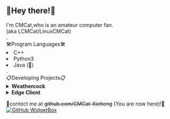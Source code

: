 ## 👋Hey there!👋

<div>I'm CMCat,who is an amateur computer fan.</div>
<div font-size="12px">(aka LCMCat/LinuxCMCat)</div>
<div>.</div>
🛠Program Languages🛠
<li>C++</li>
<li>Python3</li>
<li>Java (🤔)</li>
<div>.</div>
📋Developing Projects📋
<details>
<summary><b>Weathercock</b></summary>
<ul>
 <li>(Time manager helper)</li>
</ul>
</details>
<details>
<summary><b>Edge Client</b></summary>
<ul>
 <li>(Minecraft next-gen PVP Client)</li>
</ul>
</details>

💬contect me at ~~github.com/CMCat-Xicheng~~ (You are now here)!💬
[![GitHub WidgetBox](https://github-widgetbox.vercel.app/api/profile?username=CMCat-Xicheng&data=followers,repositories,stars)](https://github.com/Jurredr/github-widgetbox)
